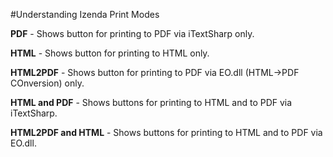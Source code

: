 #Understanding Izenda Print Modes

**PDF** - Shows button for printing to PDF via iTextSharp only.

**HTML** - Shows button for printing to HTML only.

**HTML2PDF** - Shows button for printing to PDF via EO.dll (HTML->PDF COnversion) only.

**HTML and PDF** - Shows buttons for printing to HTML and to PDF via iTextSharp.

**HTML2PDF and HTML** - Shows buttons for printing to HTML and to PDF via EO.dll.